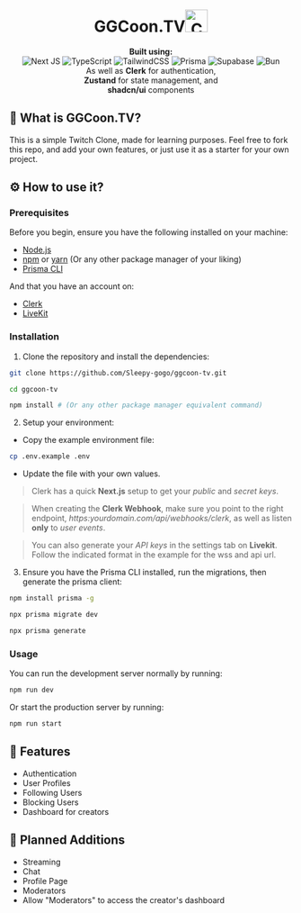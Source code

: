 <h1 align="center">GGCoon.TV<img alt="Comet" src="https://fonts.gstatic.com/s/e/notoemoji/latest/2604_fe0f/512.webp" width="40"></h1>

<p align="center">
  <b>Built using:</b><br/>
  <img alt="Next JS" src="https://img.shields.io/badge/Next-black?style=for-the-badge&logo=next.js&logoColor=white">
  <img alt="TypeScript" src="https://img.shields.io/badge/typescript-%23007ACC.svg?style=for-the-badge&logo=typescript&logoColor=white">
  <img alt="TailwindCSS" src="https://img.shields.io/badge/tailwindcss-%2338B2AC.svg?style=for-the-badge&logo=tailwind-css&logoColor=white">
  <img alt="Prisma" src="https://img.shields.io/badge/Prisma-3982CE?style=for-the-badge&logo=Prisma&logoColor=white">
  <img alt="Supabase" src="https://img.shields.io/badge/Supabase-3ECF8E?style=for-the-badge&logo=supabase&logoColor=white">
  <img alt="Bun" src="https://img.shields.io/badge/Bun-%23000000.svg?style=for-the-badge&logo=bun&logoColor=white"><br/>
  As well as <b>Clerk</b> for authentication,<br/>
  <b>Zustand</b> for state management, and<br/>
  <b>shadcn/ui</b> components
</p>

<p align="center">
  
</p>

## 📌 What is GGCoon.TV?

This is a simple Twitch Clone, made for learning purposes. Feel free to fork this repo, and add your own features, or just use it as a starter for your own project.

## ⚙ How to use it?

### Prerequisites

Before you begin, ensure you have the following installed on your machine:

- [Node.js](https://nodejs.org/)
- [npm](https://www.npmjs.com/) or [yarn](https://yarnpkg.com/) (Or any other package manager of your liking)
- [Prisma CLI](https://www.prisma.io/docs/orm/tools/prisma-cli#installation)

And that you have an account on:

- [Clerk](https://clerk.com/)
- [LiveKit](https://livekit.io/)

### Installation

1. Clone the repository and install the dependencies:

```bash
git clone https://github.com/Sleepy-gogo/ggcoon-tv.git

cd ggcoon-tv

npm install # (Or any other package manager equivalent command)
```

2. Setup your environment:

- Copy the example environment file:

```bash
cp .env.example .env
```

- Update the file with your own values.

> Clerk has a quick **Next.js** setup to get your _public_ and _secret keys_.

> When creating the **Clerk Webhook**, make sure you point to the right endpoint, _https:yourdomain.com/api/webhooks/clerk_, as well as listen **only** to _user events_.

> You can also generate your _API keys_ in the settings tab on **Livekit**. Follow the indicated format in the example for the wss and api url.

3. Ensure you have the Prisma CLI installed, run the migrations, then generate the prisma client:

```bash
npm install prisma -g

npx prisma migrate dev

npx prisma generate
```

### Usage

You can run the development server normally by running:

```bash
npm run dev
```

Or start the production server by running:

```bash
npm run start
```

## 🍁 Features

- Authentication
- User Profiles
- Following Users
- Blocking Users
- Dashboard for creators

## 📝 Planned Additions

- Streaming
- Chat
- Profile Page
- Moderators
- Allow "Moderators" to access the creator's dashboard
